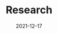 ---
slug: /pages/v-policies-for-schools-abroad/academics/research
date: 2021-12-17
title: Research
---